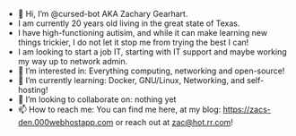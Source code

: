 - 👋 Hi, I’m @cursed-bot AKA Zachary Gearhart.
-    I am currently 20 years old living in the great state of Texas.
-    I have high-functioning autisim, and while it can make learning new things trickier, I do not let it stop me from trying the best I can! 
-    I am looking to start a job IT, starting with IT support and maybe working my way up to network admin.
- 👀 I’m interested in: Everything computing, networking and open-source! 
- 🌱 I’m currently learning: Docker, GNU/Linux, Networking, and self-hosting!
- 💞️ I’m looking to collaborate on: nothing yet 
- 📫 How to reach me: You can find me here, at my blog: https://zacs-den.000webhostapp.com  or reach out at zac@hot.rr.com! 

<!---
cursed-bot/cursed-bot is a ✨ special ✨ repository because its `README.md` (this file) appears on your GitHub profile.
You can click the Preview link to take a look at your changes.
--->
